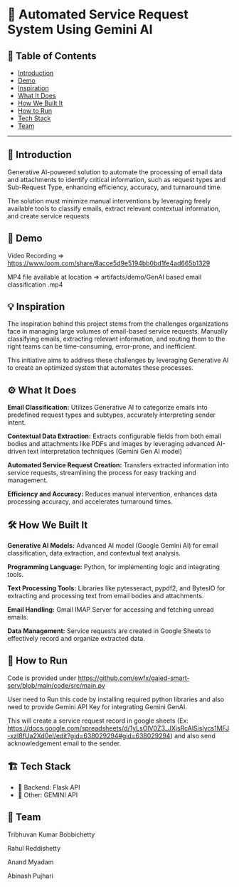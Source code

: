 # 🚀 Automated Service Request System Using Gemini AI

## 📌 Table of Contents
- [Introduction](#introduction)
- [Demo](#demo)
- [Inspiration](#inspiration)
- [What It Does](#what-it-does)
- [How We Built It](#how-we-built-it)
- [How to Run](#how-to-run)
- [Tech Stack](#tech-stack)
- [Team](#team)

---

## 🎯 Introduction
Generative AI-powered solution to automate the processing of email data and attachments to identify critical information, such as request types and Sub-Request Type, enhancing efficiency, accuracy, and turnaround time. 

The solution must minimize manual interventions by leveraging freely available tools to classify emails, extract relevant contextual information, and create service requests

## 🎥 Demo
Video Recording => https://www.loom.com/share/8acce5d9e5194bb0bd1fe4ad665b1329

MP4 file available at location => artifacts/demo/GenAI based email classification .mp4


## 💡 Inspiration
The inspiration behind this project stems from the challenges organizations face in managing large volumes of email-based service requests. Manually classifying emails, extracting relevant information, and routing them to the right teams can be time-consuming, error-prone, and inefficient.

This initiative aims to address these challenges by leveraging Generative AI to create an optimized system that automates these processes.

## ⚙️ What It Does

**Email Classification:** 
Utilizes Generative AI to categorize emails into predefined request types and subtypes, accurately interpreting sender intent.

**Contextual Data Extraction:** 
Extracts configurable fields from both email bodies and attachments like PDFs and images by leveraging advanced AI-driven text interpretation techniques (Gemini Gen AI model)

**Automated Service Request Creation:** 
Transfers extracted information into service requests, streamlining the process for easy tracking and management.

**Efficiency and Accuracy:** 
Reduces manual intervention, enhances data processing accuracy, and accelerates turnaround times.

## 🛠️ How We Built It

**Generative AI Models:** 
Advanced AI model (Google Gemini AI) for email classification, data extraction, and contextual text analysis. 

**Programming Language:** 
Python, for implementing logic and integrating tools.

**Text Processing Tools:** 
Libraries like pytesseract, pypdf2, and BytesIO for extracting and processing text from email bodies and attachments.

**Email Handling:** 
Gmail IMAP Server for accessing and fetching unread emails.

**Data Management:** 
Service requests are created in Google Sheets to effectively record and organize extracted data.


## 🏃 How to Run
Code is provided under https://github.com/ewfx/gaied-smart-serv/blob/main/code/src/main.py

User need to Run this code by installing required python libraries and also need to provide Gemini API Key for integrating Gemini GenAI.

This will create a service request record in google sheets (Ex: https://docs.google.com/spreadsheets/d/1yLsOlV0Z3_JXjsRcAlSisIycs1MFJ-xzI8fUa2Xd0eI/edit?gid=638029294#gid=638029294) and also send acknowledgement email to the sender.

## 🏗️ Tech Stack
- 🔹 Backend: Flask API
- 🔹 Other: GEMINI API

## 👥 Team
Tribhuvan Kumar Bobbichetty

Rahul Reddishetty

Anand Myadam

Abinash Pujhari


